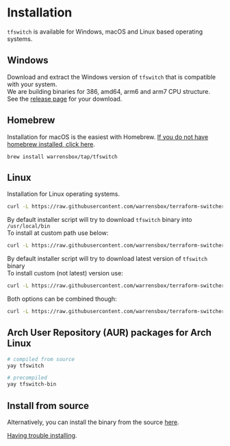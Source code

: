 # Installation
`tfswitch` is available for Windows, macOS and Linux based operating systems.

## Windows
Download and extract the Windows version of `tfswitch` that is compatible with your system.  
We are building binaries for 386, amd64, arm6 and arm7 CPU structure.  
See the [release page](https://github.com/warrensbox/terraform-switcher/releases/latest) for your download.

## Homebrew
Installation for macOS is the easiest with Homebrew. <a href="https://brew.sh/" target="_blank">If you do not have homebrew installed, click here</a>.

```shell
brew install warrensbox/tap/tfswitch
```

## Linux
Installation for Linux operating systems.

```sh
curl -L https://raw.githubusercontent.com/warrensbox/terraform-switcher/master/install.sh | bash
```

By default installer script will try to download `tfswitch` binary into `/usr/local/bin`  
To install at custom path use below:
```sh
curl -L https://raw.githubusercontent.com/warrensbox/terraform-switcher/master/install.sh | bash -s -- -b $HOME/.local/bin
```

By default installer script will try to download latest version of `tfswitch` binary  
To install custom (not latest) version use:
```sh
curl -L https://raw.githubusercontent.com/warrensbox/terraform-switcher/master/install.sh | bash -s -- 1.1.1
```

Both options can be combined though:
```sh
curl -L https://raw.githubusercontent.com/warrensbox/terraform-switcher/master/install.sh | bash -s -- -b $HOME/.local/bin 1.1.1
```

## Arch User Repository (AUR) packages for Arch Linux

```sh
# compiled from source
yay tfswitch

# precompiled
yay tfswitch-bin
```

## Install from source

Alternatively, you can install the binary from the source <a href="https://github.com/warrensbox/terraform-switcher/releases" target="_blank">here</a>.

[Having trouble installing](https://tfswitch.warrensbox.com/Troubleshoot/).


